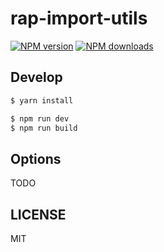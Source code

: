 # rap-import-utils

[![NPM version](https://img.shields.io/npm/v/rap-import-utils.svg?style=flat)](https://npmjs.org/package/rap-import-utils)
[![NPM downloads](http://img.shields.io/npm/dm/rap-import-utils.svg?style=flat)](https://npmjs.org/package/rap-import-utils)

## Develop

```bash
$ yarn install
```

```bash
$ npm run dev
$ npm run build
```

## Options

TODO

## LICENSE

MIT
